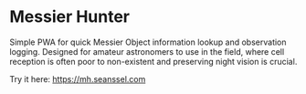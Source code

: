 # Messier Hunter
Simple PWA for quick Messier Object information lookup and observation logging. Designed for amateur astronomers to use in the field, where cell reception is often poor to non-existent and preserving night vision is crucial.  

Try it here: https://mh.seanssel.com


